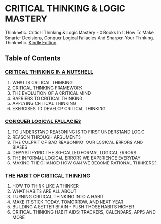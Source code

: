 # CRITICAL THINKING & LOGIC MASTERY
Thinknetic. Critical Thinking & Logic Mastery - 3 Books In 1: How To Make Smarter Decisions, 
Conquer Logical Fallacies And Sharpen Your Thinking. Thinknetic. [Kindle Edition](https://www.amazon.com/Critical-Thinking-Logic-Mastery-Decisions-ebook/dp/B09NTWWVG9/ref=sr_1_1?crid=KWV2XT4MDKTO&keywords=CRITICAL+THINKING+%26+LOGIC+MASTERY+Thinknetic.+Critical+Thinking+%26+Logic+Mastery+-+3+Books+In+1%3A+How+To+Make+Smarter+Decisions%2C+Conquer+Logical+Fallacies+And+Sharpen+Your+Thinking+.+Thinknetic.+Kindle+Edition.&qid=1649593829&s=digital-text&sprefix=critical+thinking+%26+logic+mastery+thinknetic.+critical+thinking+%26+logic+mastery+-+3+books+in+1+how+to+make+smarter+decisions%2C+conquer+logical+fallacies+and+sharpen+your+thinking+.+thinknetic.+kindle+edition.+%2Cdigital-text%2C519&sr=1-1)


## Table of Contents

### [CRITICAL THINKING IN A NUTSHELL](./ch-1-1.md)
1. WHAT IS CRITICAL THINKING
2. CRITICAL THINKING FRAMEWORK
3. THE EVOLUTION OF A CRITICAL MIND
4. BARRIERS TO CRITICAL THINKING
5. APPLYING CRITICAL THINKING
6. EXERCISES TO DEVELOP CRITICAL THINKING

### [CONQUER LOGICAL FALLACIES](./ch-2-1.md)
1. TO UNDERSTAND REASONING IS TO FIRST UNDERSTAND LOGIC
2. REASON THROUGH ARGUMENTS
3. THE CULPRIT OF BAD REASONING: OUR LOGICAL ERRORS AND BIASES
4. DEMYSTIFYING THE SO-CALLED FORMAL LOGICAL ERRORS
5. THE INFORMAL LOGICAL ERRORS WE EXPERIENCE EVERYDAY
6. MAKING THE CHANGE: HOW CAN WE BECOME RATIONAL THINKERS?

### [THE HABIT OF CRITICAL THINKING](./ch-3-1.md)
1. HOW TO THINK LIKE A THINKER
2. WHAT HABITS ARE ALL ABOUT
3. TURNING CRITICAL THINKING INTO A HABIT
4. MAKE IT STICK TODAY, TOMORROW, AND NEXT YEAR
5. BUILDING A BETTER BRAIN - PUSH THOSE HABITS HIGHER
6. CRITICAL THINKING HABIT AIDS: TRACKERS, CALENDARS, APPS AND MORE

